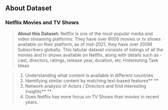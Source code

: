 ## About Dataset

### Netflix Movies and TV Shows

> **About this Dataset:** Netflix is one of the most popular media and video streaming platforms. They have over 8000 movies or tv shows available on their platform, as of mid-2021, they have over 200M Subscribers globally. This tabular dataset consists of listings of all the movies and tv shows available on Netflix, along with details such as - cast, directors, ratings, release year, duration, etc.*Interesting Task Ideas

> 1. Understanding what content is available in different countries
> 2. Identifying similar content by matching text-based features** **
> 3. Network analysis of Actors / Directors and find interesting insights** **
> 4. Does Netflix has more focus on TV Shows than movies in recent years.
